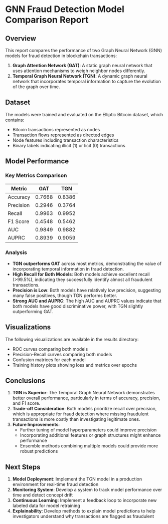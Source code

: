 # GNN Fraud Detection Model Comparison Report

## Overview

This report compares the performance of two Graph Neural Network (GNN) models for fraud detection in blockchain transactions:

1. **Graph Attention Network (GAT)**: A static graph neural network that uses attention mechanisms to weigh neighbor nodes differently.
2. **Temporal Graph Neural Network (TGN)**: A dynamic graph neural network that incorporates temporal information to capture the evolution of the graph over time.

## Dataset

The models were trained and evaluated on the Elliptic Bitcoin dataset, which contains:
- Bitcoin transactions represented as nodes
- Transaction flows represented as directed edges
- Node features including transaction characteristics
- Binary labels indicating illicit (1) or licit (0) transactions

## Model Performance

### Key Metrics Comparison

| Metric | GAT | TGN |
|--------|-----|-----|
| Accuracy | 0.7668 | 0.8386 |
| Precision | 0.2946 | 0.3764 |
| Recall | 0.9963 | 0.9952 |
| F1 Score | 0.4548 | 0.5462 |
| AUC | 0.9849 | 0.9882 |
| AUPRC | 0.8939 | 0.9059 |

### Analysis

- **TGN outperforms GAT** across most metrics, demonstrating the value of incorporating temporal information in fraud detection.
- **High Recall for Both Models**: Both models achieve excellent recall (>99.5%), indicating they successfully identify almost all fraudulent transactions.
- **Precision is Low**: Both models have relatively low precision, suggesting many false positives, though TGN performs better.
- **Strong AUC and AUPRC**: The high AUC and AUPRC values indicate that both models have good discriminative power, with TGN slightly outperforming GAT.

## Visualizations

The following visualizations are available in the results directory:
- ROC curves comparing both models
- Precision-Recall curves comparing both models
- Confusion matrices for each model
- Training history plots showing loss and metrics over epochs

## Conclusions

1. **TGN is Superior**: The Temporal Graph Neural Network demonstrates better overall performance, particularly in terms of accuracy, precision, and F1 score.
2. **Trade-off Consideration**: Both models prioritize recall over precision, which is appropriate for fraud detection where missing fraudulent transactions is more costly than investigating legitimate ones.
3. **Future Improvements**: 
   - Further tuning of model hyperparameters could improve precision
   - Incorporating additional features or graph structures might enhance performance
   - Ensemble methods combining multiple models could provide more robust predictions

## Next Steps

1. **Model Deployment**: Implement the TGN model in a production environment for real-time fraud detection
2. **Monitoring System**: Develop a system to track model performance over time and detect concept drift
3. **Continuous Learning**: Implement a feedback loop to incorporate new labeled data for model retraining
4. **Explainability**: Develop methods to explain model predictions to help investigators understand why transactions are flagged as fraudulent
